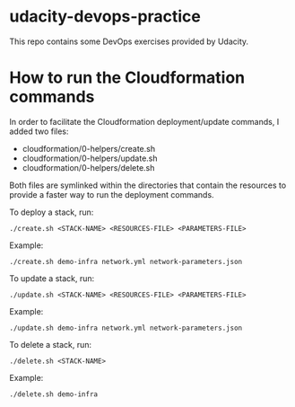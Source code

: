 # udacity-devops-practice

This repo contains some DevOps exercises provided by Udacity.

# How to run the Cloudformation commands

In order to facilitate the Cloudformation deployment/update commands, 
I added two files:

- cloudformation/0-helpers/create.sh
- cloudformation/0-helpers/update.sh
- cloudformation/0-helpers/delete.sh

Both files are symlinked within the directories that contain the resources 
to provide a faster way to run the deployment commands. 

To deploy a stack, run:

`./create.sh <STACK-NAME> <RESOURCES-FILE> <PARAMETERS-FILE>`

Example:

`./create.sh demo-infra network.yml network-parameters.json`

To update a stack, run:

`./update.sh <STACK-NAME> <RESOURCES-FILE> <PARAMETERS-FILE>`

Example:

`./update.sh demo-infra network.yml network-parameters.json`

To delete a stack, run:

`./delete.sh <STACK-NAME>`

Example:

`./delete.sh demo-infra`
